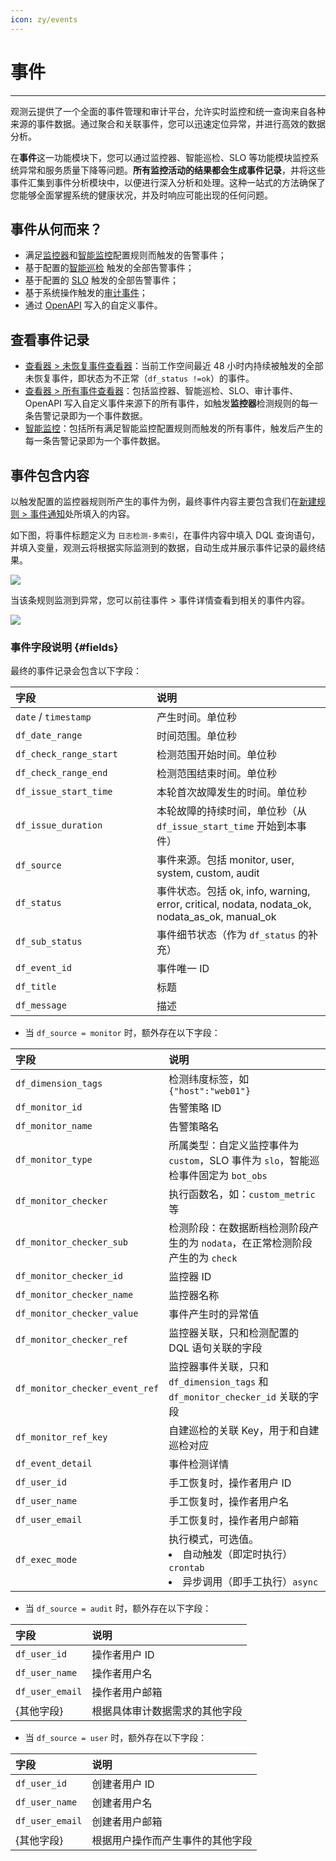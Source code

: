 ```yaml
---
icon: zy/events
---
```

# 事件
---

观测云提供了一个全面的事件管理和审计平台，允许实时监控和统一查询来自各种来源的事件数据。通过聚合和关联事件，您可以迅速定位异常，并进行高效的数据分析。

在**事件**这一功能模块下，您可以通过监控器、智能巡检、SLO 等功能模块监控系统异常和服务质量下降等问题。**所有监控活动的结果都会生成事件记录**，并将这些事件汇集到事件分析模块中，以便进行深入分析和处理。这种一站式的方法确保了您能够全面掌握系统的健康状况，并及时响应可能出现的任何问题。


## 事件从何而来？

- 满足[监控器](../monitoring/monitor/monitor-rule.md#content)和[智能监控](../monitoring/intelligent-monitoring/index.md)配置规则而触发的告警事件；
- 基于配置的[智能巡检](../monitoring/bot-obs/index.md) 触发的全部告警事件；
- 基于配置的 [SLO](../monitoring/slo.md) 触发的全部告警事件；
- 基于系统操作触发的[审计事件](../management/operation-audit.md)；
- 通过 [OpenAPI](../open-api/keyevent/create.md) 写入的自定义事件。


## 查看事件记录


- [查看器 > 未恢复事件查看器](./event-explorer/unrecovered-events.md)：当前工作空间最近 48 小时内持续被触发的全部未恢复事件，即状态为不正常（`df_status !=ok`）的事件。
- [查看器 > 所有事件查看器](./event-explorer/event-list.md)：包括监控器、智能巡检、SLO、审计事件、OpenAPI 写入自定义事件来源下的所有事件，如触发**监控器**检测规则的每一条告警记录即为一个事件数据。
- [智能监控](./inte-monitoring-event.md)：包括所有满足智能监控配置规则而触发的所有事件，触发后产生的每一条告警记录即为一个事件数据。


## 事件包含内容

以触发配置的监控器规则所产生的事件为例，最终事件内容主要包含我们在[新建规则 > 事件通知](../monitoring/monitor/monitor-rule.md#notice)处所填入的内容。

如下图，将事件标题定义为 `日志检测-多索引`，在事件内容中填入 DQL 查询语句，并填入变量，观测云将根据实际监测到的数据，自动生成并展示事件记录的最终结果。

![](img/event-monitor.png)

当该条规则监测到异常，您可以前往事件 > 事件详情查看到相关的事件内容。

![](img/event-monitor-1.png)


### 事件字段说明 {#fields}

最终的事件记录会包含以下字段：

| <div style="width: 210px">字段</div>                   | 说明                                                         |
| :--------------------- | :----------------------------------------------------------- |
| `date` / `timestamp`   | 产生时间。单位秒                                             |
| `df_date_range`        | 时间范围。单位秒                                             |
| `df_check_range_start` | 检测范围开始时间。单位秒                                     |
| `df_check_range_end`   | 检测范围结束时间。单位秒                                     |
| `df_issue_start_time`  | 本轮首次故障发生的时间。单位秒                               |
| `df_issue_duration`    | 本轮故障的持续时间，单位秒（从 `df_issue_start_time` 开始到本事件） |
| `df_source`            | 事件来源。包括 monitor, user, system, custom, audit          |
| `df_status`            | 事件状态。包括 ok, info, warning, error, critical, nodata, nodata_ok, nodata_as_ok, manual_ok |
| `df_sub_status`        | 事件细节状态（作为 `df_status` 的补充）                        |
| `df_event_id`          | 事件唯一 ID                                                  |
| `df_title`             | 标题                                                         |
| `df_message`           | 描述                                                         |


- 当 `df_source = monitor` 时，额外存在以下字段：

| <div style="width: 210px">字段</div>                           | 说明                                                         |
| :----------------------------- | :----------------------------------------------------------- |
| `df_dimension_tags`            | 检测纬度标签，如`{"host":"web01"}`                           |
| `df_monitor_id`                | 告警策略 ID                                                  |
| `df_monitor_name`              | 告警策略名                                                   |
| `df_monitor_type`              | 所属类型：自定义监控事件为 `custom`，SLO 事件为 `slo`，智能巡检事件固定为 `bot_obs` |
| `df_monitor_checker`           | 执行函数名，如：`custom_metric` 等                           |
| `df_monitor_checker_sub`       | 检测阶段：在数据断档检测阶段产生的为 `nodata`，在正常检测阶段产生的为 `check` |
| `df_monitor_checker_id`        | 监控器 ID                                                    |
| `df_monitor_checker_name`      | 监控器名称                                                   |
| `df_monitor_checker_value`     | 事件产生时的异常值                                           |
| `df_monitor_checker_ref`       | 监控器关联，只和检测配置的 DQL 语句关联的字段              |
| `df_monitor_checker_event_ref` | 监控器事件关联，只和 `df_dimension_tags` 和 `df_monitor_checker_id` 关联的字段 |
| `df_monitor_ref_key`           | 自建巡检的关联 Key，用于和自建巡检对应                       |
| `df_event_detail`              | 事件检测详情                                                 |
| `df_user_id`                   | 手工恢复时，操作者用户 ID                                    |
| `df_user_name`                 | 手工恢复时，操作者用户名                                     |
| `df_user_email`                | 手工恢复时，操作者用户邮箱                                   |
| `df_exec_mode`                 | 执行模式，可选值。<br><li>自动触发（即定时执行）`crontab` <br><li> 异步调用（即手工执行）`async` |

- 当 `df_source = audit` 时，额外存在以下字段：

| 字段            | 说明                           |
| :-------------- | :----------------------------- |
| `df_user_id`    | 操作者用户 ID                  |
| `df_user_name`  | 操作者用户名                   |
| `df_user_email` | 操作者用户邮箱                 |
| {其他字段}      | 根据具体审计数据需求的其他字段 |

- 当 `df_source = user` 时，额外存在以下字段：

| 字段            | 说明                             |
| :-------------- | :------------------------------- |
| `df_user_id`    | 创建者用户 ID                    |
| `df_user_name`  | 创建者用户名                     |
| `df_user_email` | 创建者用户邮箱                   |
| {其他字段}      | 根据用户操作而产生事件的其他字段 |


